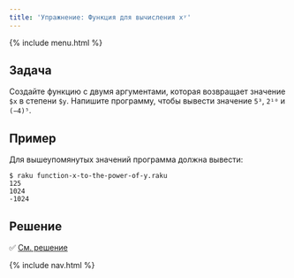 ```yaml
---
title: 'Упражнение: Функция для вычисления xʸ'
---
```


{% include menu.html %}

## Задача

Создайте функцию с двумя аргументами, которая возвращает значение `$x` в степени `$y`. Напишите программу, чтобы вывести значение `5³`, `2¹⁰` и `(−4)⁵`.

## Пример

Для вышеупомянутых значений программа должна вывести:

```
$ raku function-x-to-the-power-of-y.raku
125
1024
-1024
```

## Решение

✅ [См. решение](solution)

{% include nav.html %}
